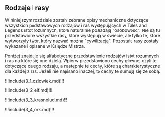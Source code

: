 ## Rodzaje i rasy

W niniejszym rozdziale zostały zebrane opisy mechaniczne dotyczące wszystkich podstawowych rodzajów i ras występujących w Tales and Legends istot rozumnych, które naturalnie posiadają "osobowość". Nie są tu przedstawione wszystkie rasy, które występują w świecie, ale tylko te, które wytworzyły twór, który nazwać można "cywilizacją". Pozostałe rasy zostały wykazane i opisane w Księdze Mistrza. 

Poniżej znajduje się alfabetyczne przedstawienie rodzajów istot rozumnych i ras na które się one dzielą. Wpierw przedstawiono cechy główne, czyli te dotyczące całego rodzaju, a następnie te cechy, które są charakterystyczne dla każdej z ras. Jeżeli nie napisano inaczej, to cechy te sumują się ze sobą.

!!!include(3_1_czlowiek.md)!!!

!!!include(3_2_elf.md)!!!

!!!include(3_3_krasnolud.md)!!!

!!!include(3_4_ork.md)!!!